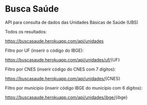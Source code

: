 # Busca Saúde

API para consulta de dados das Unidades Básicas de Saúde (UBS)

Todos os resultados:

<https://buscasaude.herokuapp.com/api/unidades>

Filtro por UF (inserir o código do IBGE):

<https://buscasaude.herokuapp.com/api/unidades/uf/>{UF}

Filtro por CNES (inserir código do CNES com 7 dígitos):

<https://buscasaude.herokuapp.com/api/unidades/>{CNES}

Filtro por município (inserir código IBGE do município com 6 dígitos):

<https://buscasaude.herokuapp.com/api/unidades/ibge/>{ibge}